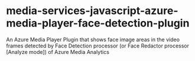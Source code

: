 # media-services-javascript-azure-media-player-face-detection-plugin
An Azure Media Player Plugin that shows face image areas in the video frames detected by Face Detection processor (or Face Redactor processor [Analyze mode]) of Azure Media Analytics
